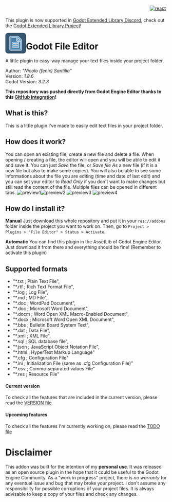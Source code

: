 <p align="right">
<a href="https://discord.gg/KnJGY9S">
  <img src="https://github.com/fenix-hub/ColoredBadges/blob/master/svg/social/discord.svg" alt="react" style="vertical-align:top; margin:6px 4px">
</a>
</p>

This plugin is now supported in [Godot Extended Library Discord](https://discord.gg/JNrcucg), check out the [Godot Extended Library Project](https://github.com/godot-extended-libraries)!

<img src="addons/file-editor/icon.png" width="64" height="64" align="left">

# Godot File Editor
A little plugin to easy-way manage your text files inside your project folder.

Author: *"Nicolo (fenix) Santilio"*  
Version: *1.8.6*  
Godot Version: *3.2.3*  

**This repository was pushed directly from Godot Engine Editor thanks to this [GitHub Integration](https://github.com/fenix-hub/godot-engine.github-integration)!**

## What is this?
This is a little plugin I've made to easily edit text files in your project folder.

## How does it work?
You can open an existing file, create a new file and delete a file.
When opening / creating a file, the editor will open and you will be able to edit it and save it.
You can just *Save* the file, or *Save file As* a new file (if it is a new file but also to make some copies).
You will also be able to see some informations about the file you are editing (time and date of last edit) and you can set your editor to *Read Only* if you don't want to make changes but still read the content of the file.
Multiple files can be opened in different tabs.
![preview1](https://i.imgur.com/BbZzKzD.png)![preview2](https://i.imgur.com/asggk4f.png) ![preview3](https://i.imgur.com/omReRZr.png) ![preview4](https://i.imgur.com/d8pMJsE.png)

## How do I install it?
**Manual**
Just download this whole repository and put it in your `res://addons` folder inside the project you want to work on.
Then, go to `Project > Plugins > "File Editor" > Status > Activate`.

**Automatic**
You can find this plugin in the AssetLib of Godot Engine Editor. Just download it from there and everything should be fine!
(Remember to activate this plugin)

## Supported formats
+ "*.txt ; Plain Text File",
+ "*.rtf ; Rich Text Format File",
+ "*.log ; Log File",
+ "*.md ; MD File",
+ "*.doc ; WordPad Document",
+ "*.doc ; Microsoft Word Document",
+ "*.docm ; Word Open XML Macro-Enabled Document",
+ "*.docx ; Microsoft Word Open XML Document",
+ "*.bbs ; Bulletin Board System Text",
+ "*.dat ; Data File",
+ "*.xml ; XML File",
+ "*.sql ; SQL database file",
+ "*.json ; JavaScript Object Notation File",
+ "*.html ; HyperText Markup Language"
+ "*.cfg ; Configuration File"
+ "*.ini ; Initialization File (same as .cfg Configuration File)"
+ "*.csv ; Comma-separated values File"
+ "*.res ; Resource File"

#### Current version
To check all the features that are included in the current version, please read the [VERSION file](./VERSION.md)

#### Upcoming features
To check all the features I'm currently working on, please read the [TODO file](./TODO.md)

#  Disclaimer
This addon was built for the intention of my **personal use**. It was released as an open source plugin in the hope that it could be useful to the Godot Engine Community.
As a "work in progress" project, there is *no warranty* for any eventual issue and bug that may broke your project.
I don't assume any responsibility for possible corruptions of your project files. It is always advisable to keep a copy of your files and check any changes.
